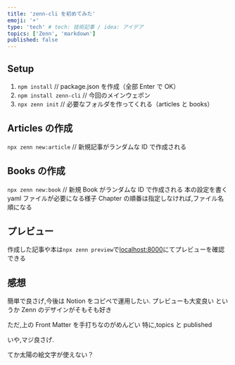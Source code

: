 ```yaml
---
title: 'zenn-cli を初めてみた'
emoji: '☀'
type: 'tech' # tech: 技術記事 / idea: アイデア
topics: ['Zenn', 'markdown']
published: false
---
```


## Setup

1. `npm install` // package.json を作成（全部 Enter で OK）
2. `npm install zenn-cli` // 今回のメインウェポン
3. `npx zenn init` // 必要なフォルダを作ってくれる（articles と books）

## Articles の作成

`npx zenn new:article` // 新規記事がランダムな ID で作成される

## Books の作成

`npx zenn new:book` // 新規 Book がランダムな ID で作成される
本の設定を書く yaml ファイルが必要になる様子
Chapter の順番は指定しなければ,ファイル名順になる

## プレビュー

作成した記事や本は`npx zenn preview`で[localhost:8000](localhost:8000)にてプレビューを確認できる

## 感想

簡単で良さげ,今後は Notion をコピペで運用したい.
プレビューも大変良い
というか Zenn のデザインがそもそも好き

ただ,上の Front Matter を手打ちなのがめんどい
特に,topics と published

いや,マジ良さげ.

てか太陽の絵文字が使えない？
